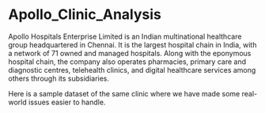 # Apollo_Clinic_Analysis
Apollo Hospitals Enterprise Limited is an Indian multinational healthcare group headquartered in Chennai. It is the largest hospital chain in India, with a network of 71 owned and managed hospitals. Along with the eponymous hospital chain, the company also operates pharmacies, primary care and diagnostic centres, telehealth clinics, and digital healthcare services among others through its subsidiaries.

Here is a sample dataset of the same clinic where we have made some real-world issues easier to handle.



